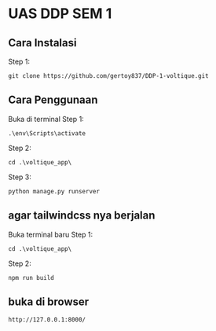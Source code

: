 # UAS DDP SEM 1 
## Cara Instalasi
Step 1:
```
git clone https://github.com/gertoy837/DDP-1-voltique.git
```
## Cara Penggunaan

Buka di terminal
Step 1:
```
.\env\Scripts\activate
```
Step 2:
```
cd .\voltique_app\
```
Step 3:
```
python manage.py runserver
```

## agar tailwindcss nya berjalan
Buka terminal baru
Step 1:
```
cd .\voltique_app\
```
Step 2:
```
npm run build
```

## buka di browser
```
http://127.0.0.1:8000/
```